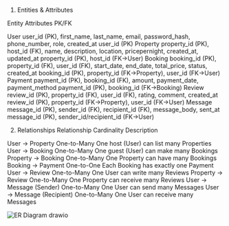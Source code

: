 1. Entities & Attributes

Entity	Attributes	PK/FK

User	user_id (PK), first_name, last_name, email, password_hash, phone_number, role, created_at	user_id (PK)
Property	property_id (PK), host_id (FK), name, description, location, pricepernight, created_at, updated_at	property_id (PK), host_id (FK→User)
Booking	booking_id (PK), property_id (FK), user_id (FK), start_date, end_date, total_price, status, created_at	booking_id (PK), property_id (FK→Property), user_id (FK→User)
Payment	payment_id (PK), booking_id (FK), amount, payment_date, payment_method	payment_id (PK), booking_id (FK→Booking)
Review	review_id (PK), property_id (FK), user_id (FK), rating, comment, created_at	review_id (PK), property_id (FK→Property), user_id (FK→User)
Message	message_id (PK), sender_id (FK), recipient_id (FK), message_body, sent_at	message_id (PK), sender_id/recipient_id (FK→User)

2. Relationships
Relationship	Cardinality	Description

User → Property	One-to-Many	One host (User) can list many Properties
User → Booking	One-to-Many	One guest (User) can make many Bookings
Property → Booking	One-to-Many	One Property can have many Bookings
Booking → Payment	One-to-One	Each Booking has exactly one Payment
User → Review	One-to-Many	One User can write many Reviews
Property → Review	One-to-Many	One Property can receive many Reviews
User → Message (Sender)	One-to-Many	One User can send many Messages
User → Message (Recipient)	One-to-Many	One User can receive many Messages

![ER Diagram drawio](https://github.com/user-attachments/assets/c852479e-47ca-483f-b83c-e319cfe85c4f)
